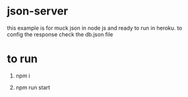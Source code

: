# json-server

this example is for muck json in node js and ready to run in heroku.
to config the response check the db.json file

# to run
1. npm i

2. npm run start
